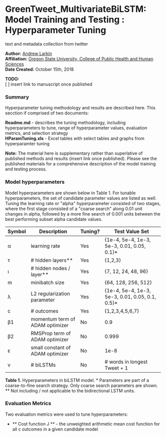 # GreenTweet_MultivariateBiLSTM: Model Training and Testing : Hyperparameter Tuning
text and metadata collection from twitter

**Author:** [Andrew Larkin](http://www.linkedin.com/in/andrew-larkin-525ba3b5/) <br>
**Affiliation:** [Oregon State University, College of Public Health and Human Sciences](http://health.oregonstate.edu/) <br>
**Date Created:** October 15th, 2018 <br>

**TODO:**<br>
[ ] insert link to manuscript once published

### Summary ###
Hyperparameter tuning methodology and results are described here.  This secction if comprised of two documents:

**Readme.md** - describes the tuning methodology, including hyperparameters to tune, range of hyperparameter values, evaluation metrics, and selection strategy <br>
**HParamTuning.xls** - Excel tables with select tables and graphs from hyperparamter tuning


**Note:** The material here is supplementary rather than superlative of published methods and results (insert link once published).  Please see the published materials for a comprehensive description of the model training and testing process.

### Model hyperparameters ###
Model hyperparameters are shown below in Table 1.  For tunable hyperparameters, the set of candidate parameter values are listed as well.  Tuning the learning rate or "alpha" hyperparameter consisted of two stages, where the first stage consisted of a "coarse search" along 0.01 unit changes in alpha, followed by a more fine search of 0.001 units between the best performing subset alpha candidate values.


Symbol | Description | Tuning? | Test Value Set | 
------------ | ------------- | ------------- | ------------- 
α | learning rate | Yes | {1e-4, 5e-4, 1e-3, 5e-3, 0.01, 0.05, 0.1}* |
τ |  # hidden layers** | Yes | {1,2,3} |
ι | # hidden nodes / layer** | Yes | {7, 12, 24, 48, 96} | 
m | minibatch size | Yes | {64, 128, 256, 512} | 
λ | L2 regularization parameter | Yes | {1e-4, 5e-4, 1e-3, 5e-3, 0.01, 0.05, 0.1, 0.5}* |
c | # outcomes | Yes | {1,2,3,4,5,6,7} |
β1 | momentum term of ADAM optimizer | No | 0.9 |
β2 | RMSProp term of ADAM optimizer | No | 0.999 |
ε | small constant of ADAM optimizer | No |1e-8 |
v | # biLSTMs | No | # words in longest Tweet + 1 |


**Table 1.** Hyperparameters in biLSTM model. * Parameters are part of a coarse-to-fine search strategy.  Only coarse search parameters are shown. ** Not including / not applicable to the bidirectional LSTM units.  

### Evaluation Metrics ###
Two evaluation metrics were used to tune hyperparameters:
- ** Cost function J ** - the unweighted arithmetic mean cost function for all c outcomes in a given candidate model
